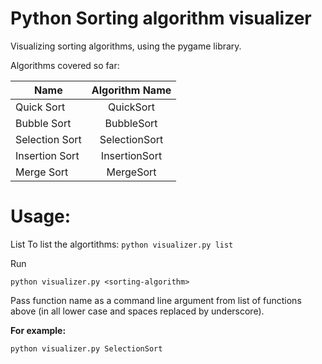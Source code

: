 # Python Sorting algorithm visualizer

Visualizing sorting algorithms, using the pygame library.

Algorithms covered so far: 

| Name | Algorithm Name |
| - |:-: |
| Quick Sort | QuickSort |
| Bubble Sort | BubbleSort |
| Selection Sort | SelectionSort |
| Insertion Sort | InsertionSort 
| Merge Sort | MergeSort |

# Usage:
List
To list the algortithms:
 ```python visualizer.py list```

Run

```python visualizer.py <sorting-algorithm>```

Pass function name as a command line argument from list of functions above
(in all lower case and spaces replaced by underscore).

**For example:** 

```python visualizer.py SelectionSort```


<br> <br>
